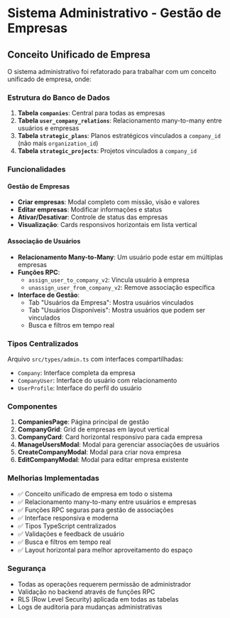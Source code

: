 # Sistema Administrativo - Gestão de Empresas

## Conceito Unificado de Empresa

O sistema administrativo foi refatorado para trabalhar com um conceito unificado de empresa, onde:

### Estrutura do Banco de Dados

1. **Tabela `companies`**: Central para todas as empresas
2. **Tabela `user_company_relations`**: Relacionamento many-to-many entre usuários e empresas
3. **Tabela `strategic_plans`**: Planos estratégicos vinculados a `company_id` (não mais `organization_id`)
4. **Tabela `strategic_projects`**: Projetos vinculados a `company_id`

### Funcionalidades

#### Gestão de Empresas
- **Criar empresas**: Modal completo com missão, visão e valores
- **Editar empresas**: Modificar informações e status
- **Ativar/Desativar**: Controle de status das empresas
- **Visualização**: Cards responsivos horizontais em lista vertical

#### Associação de Usuários
- **Relacionamento Many-to-Many**: Um usuário pode estar em múltiplas empresas
- **Funções RPC**:
  - `assign_user_to_company_v2`: Vincula usuário à empresa
  - `unassign_user_from_company_v2`: Remove associação específica
- **Interface de Gestão**:
  - Tab "Usuários da Empresa": Mostra usuários vinculados
  - Tab "Usuários Disponíveis": Mostra usuários que podem ser vinculados
  - Busca e filtros em tempo real

### Tipos Centralizados

Arquivo `src/types/admin.ts` com interfaces compartilhadas:
- `Company`: Interface completa da empresa
- `CompanyUser`: Interface do usuário com relacionamento
- `UserProfile`: Interface do perfil do usuário

### Componentes

1. **CompaniesPage**: Página principal de gestão
2. **CompanyGrid**: Grid de empresas em layout vertical
3. **CompanyCard**: Card horizontal responsivo para cada empresa
4. **ManageUsersModal**: Modal para gerenciar associações de usuários
5. **CreateCompanyModal**: Modal para criar nova empresa
6. **EditCompanyModal**: Modal para editar empresa existente

### Melhorias Implementadas

- ✅ Conceito unificado de empresa em todo o sistema
- ✅ Relacionamento many-to-many entre usuários e empresas
- ✅ Funções RPC seguras para gestão de associações
- ✅ Interface responsiva e moderna
- ✅ Tipos TypeScript centralizados
- ✅ Validações e feedback de usuário
- ✅ Busca e filtros em tempo real
- ✅ Layout horizontal para melhor aproveitamento do espaço

### Segurança

- Todas as operações requerem permissão de administrador
- Validação no backend através de funções RPC
- RLS (Row Level Security) aplicada em todas as tabelas
- Logs de auditoria para mudanças administrativas